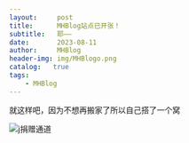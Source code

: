 ```yaml
---
layout:     post
title:      MHBlog站点已开张！
subtitle:   耶——
date:       2023-08-11
author:     MHBlog
header-img: img/MHBlogo.png
catalog:   true
tags:
    - MHBlog
---
```


就这样吧，因为不想再搬家了所以自己搭了一个窝

![j捐赠通道]({{site.baseurl}}/img-post/MHB0.png)

